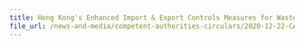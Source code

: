 ```yaml
---
title: Hong Kong's Enhanced Import & Export Controls Measures for Waste Paper and Waste Plastics
file_url: /news-and-media/competent-authorities-circulars/2020-12-22-CA.pdf
---
```

